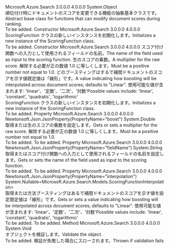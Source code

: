 <Type Name="ScoringFunction" FullName="Microsoft.Azure.Search.Models.ScoringFunction">
  <TypeSignature Language="C#" Value="public class ScoringFunction" />
  <TypeSignature Language="ILAsm" Value=".class public auto ansi beforefieldinit ScoringFunction extends System.Object" />
  <TypeSignature Language="DocId" Value="T:Microsoft.Azure.Search.Models.ScoringFunction" />
  <TypeSignature Language="VB.NET" Value="Public Class ScoringFunction" />
  <TypeSignature Language="F#" Value="type ScoringFunction = class" />
  <AssemblyInfo>
    <AssemblyName>Microsoft.Azure.Search</AssemblyName>
    <AssemblyVersion>3.0.0.0</AssemblyVersion>
    <AssemblyVersion>4.0.0.0</AssemblyVersion>
  </AssemblyInfo>
  <Base>
    <BaseTypeName>System.Object</BaseTypeName>
  </Base>
  <Interfaces />
  <Docs>
    <summary>
            <span data-ttu-id="34aad-101">順位付け時にドキュメントのスコアを変更できる機能の抽象基本クラスです。</span><span class="sxs-lookup"><span data-stu-id="34aad-101">Abstract base class for functions that can modify document scores during ranking.</span></span>
            <see href="https://docs.microsoft.com/rest/api/searchservice/Add-scoring-profiles-to-a-search-index" /></summary>
    <remarks>To be added.</remarks>
  </Docs>
  <Members>
    <Member MemberName=".ctor">
      <MemberSignature Language="C#" Value="public ScoringFunction ();" />
      <MemberSignature Language="ILAsm" Value=".method public hidebysig specialname rtspecialname instance void .ctor() cil managed" />
      <MemberSignature Language="DocId" Value="M:Microsoft.Azure.Search.Models.ScoringFunction.#ctor" />
      <MemberSignature Language="VB.NET" Value="Public Sub New ()" />
      <MemberType>Constructor</MemberType>
      <AssemblyInfo>
        <AssemblyName>Microsoft.Azure.Search</AssemblyName>
        <AssemblyVersion>3.0.0.0</AssemblyVersion>
        <AssemblyVersion>4.0.0.0</AssemblyVersion>
      </AssemblyInfo>
      <Parameters />
      <Docs>
        <summary>
            <span data-ttu-id="34aad-102">ScoringFunction クラスの新しいインスタンスを初期化します。</span><span class="sxs-lookup"><span data-stu-id="34aad-102">Initializes a new instance of the ScoringFunction class.</span></span>
            </summary>
        <remarks>To be added.</remarks>
      </Docs>
    </Member>
    <Member MemberName=".ctor">
      <MemberSignature Language="C#" Value="public ScoringFunction (string fieldName, double boost, Nullable&lt;Microsoft.Azure.Search.Models.ScoringFunctionInterpolation&gt; interpolation = null);" />
      <MemberSignature Language="ILAsm" Value=".method public hidebysig specialname rtspecialname instance void .ctor(string fieldName, float64 boost, valuetype System.Nullable`1&lt;valuetype Microsoft.Azure.Search.Models.ScoringFunctionInterpolation&gt; interpolation) cil managed" />
      <MemberSignature Language="DocId" Value="M:Microsoft.Azure.Search.Models.ScoringFunction.#ctor(System.String,System.Double,System.Nullable{Microsoft.Azure.Search.Models.ScoringFunctionInterpolation})" />
      <MemberSignature Language="VB.NET" Value="Public Sub New (fieldName As String, boost As Double, Optional interpolation As Nullable(Of ScoringFunctionInterpolation) = null)" />
      <MemberSignature Language="F#" Value="new Microsoft.Azure.Search.Models.ScoringFunction : string * double * Nullable&lt;Microsoft.Azure.Search.Models.ScoringFunctionInterpolation&gt; -&gt; Microsoft.Azure.Search.Models.ScoringFunction" Usage="new Microsoft.Azure.Search.Models.ScoringFunction (fieldName, boost, interpolation)" />
      <MemberType>Constructor</MemberType>
      <AssemblyInfo>
        <AssemblyName>Microsoft.Azure.Search</AssemblyName>
        <AssemblyVersion>3.0.0.0</AssemblyVersion>
        <AssemblyVersion>4.0.0.0</AssemblyVersion>
      </AssemblyInfo>
      <Parameters>
        <Parameter Name="fieldName" Type="System.String" />
        <Parameter Name="boost" Type="System.Double" />
        <Parameter Name="interpolation" Type="System.Nullable&lt;Microsoft.Azure.Search.Models.ScoringFunctionInterpolation&gt;" />
      </Parameters>
      <Docs>
        <param name="fieldName"><span data-ttu-id="34aad-103">スコア付け関数への入力として使用されるフィールドの名前。</span><span class="sxs-lookup"><span data-stu-id="34aad-103">The name of the field used as input to the scoring function.</span></span></param>
        <param name="boost"><span data-ttu-id="34aad-104">生のスコアの乗数。</span><span class="sxs-lookup"><span data-stu-id="34aad-104">A multiplier for the raw score.</span></span> <span data-ttu-id="34aad-105">解除する必要が正の数値 1.0 に等しくします。</span><span class="sxs-lookup"><span data-stu-id="34aad-105">Must be a positive number not equal to 1.0.</span></span></param>
        <param name="interpolation"><span data-ttu-id="34aad-106">どのブースティングはするで補間ドキュメントのスコアを示す値既定値は「線形」です。</span><span class="sxs-lookup"><span data-stu-id="34aad-106">A value indicating how boosting will be interpolated across document scores; defaults to "Linear".</span></span> <span data-ttu-id="34aad-107">使用可能な値が含まれます: 'linear'、'定数'、'二次'、'対数'</span><span class="sxs-lookup"><span data-stu-id="34aad-107">Possible values include: 'linear', 'constant', 'quadratic', 'logarithmic'</span></span></param>
        <summary>
            <span data-ttu-id="34aad-108">ScoringFunction クラスの新しいインスタンスを初期化します。</span><span class="sxs-lookup"><span data-stu-id="34aad-108">Initializes a new instance of the ScoringFunction class.</span></span>
            </summary>
        <remarks>To be added.</remarks>
      </Docs>
    </Member>
    <Member MemberName="Boost">
      <MemberSignature Language="C#" Value="public double Boost { get; set; }" />
      <MemberSignature Language="ILAsm" Value=".property instance float64 Boost" />
      <MemberSignature Language="DocId" Value="P:Microsoft.Azure.Search.Models.ScoringFunction.Boost" />
      <MemberSignature Language="VB.NET" Value="Public Property Boost As Double" />
      <MemberSignature Language="F#" Value="member this.Boost : double with get, set" Usage="Microsoft.Azure.Search.Models.ScoringFunction.Boost" />
      <MemberType>Property</MemberType>
      <AssemblyInfo>
        <AssemblyName>Microsoft.Azure.Search</AssemblyName>
        <AssemblyVersion>3.0.0.0</AssemblyVersion>
        <AssemblyVersion>4.0.0.0</AssemblyVersion>
      </AssemblyInfo>
      <Attributes>
        <Attribute>
          <AttributeName>Newtonsoft.Json.JsonProperty(PropertyName="boost")</AttributeName>
        </Attribute>
      </Attributes>
      <ReturnValue>
        <ReturnType>System.Double</ReturnType>
      </ReturnValue>
      <Docs>
        <summary>
            <span data-ttu-id="34aad-109">取得または生のスコアの乗数を設定します。</span><span class="sxs-lookup"><span data-stu-id="34aad-109">Gets or sets a multiplier for the raw score.</span></span> <span data-ttu-id="34aad-110">解除する必要が正の数値 1.0 に等しくします。</span><span class="sxs-lookup"><span data-stu-id="34aad-110">Must be a positive number not equal to 1.0.</span></span>
            </summary>
        <value>To be added.</value>
        <remarks>To be added.</remarks>
      </Docs>
    </Member>
    <Member MemberName="FieldName">
      <MemberSignature Language="C#" Value="public string FieldName { get; set; }" />
      <MemberSignature Language="ILAsm" Value=".property instance string FieldName" />
      <MemberSignature Language="DocId" Value="P:Microsoft.Azure.Search.Models.ScoringFunction.FieldName" />
      <MemberSignature Language="VB.NET" Value="Public Property FieldName As String" />
      <MemberSignature Language="F#" Value="member this.FieldName : string with get, set" Usage="Microsoft.Azure.Search.Models.ScoringFunction.FieldName" />
      <MemberType>Property</MemberType>
      <AssemblyInfo>
        <AssemblyName>Microsoft.Azure.Search</AssemblyName>
        <AssemblyVersion>3.0.0.0</AssemblyVersion>
        <AssemblyVersion>4.0.0.0</AssemblyVersion>
      </AssemblyInfo>
      <Attributes>
        <Attribute>
          <AttributeName>Newtonsoft.Json.JsonProperty(PropertyName="fieldName")</AttributeName>
        </Attribute>
      </Attributes>
      <ReturnValue>
        <ReturnType>System.String</ReturnType>
      </ReturnValue>
      <Docs>
        <summary>
            <span data-ttu-id="34aad-111">取得またはスコア付け関数への入力として使用されるフィールドの名前を設定します。</span><span class="sxs-lookup"><span data-stu-id="34aad-111">Gets or sets the name of the field used as input to the scoring function.</span></span>
            </summary>
        <value>To be added.</value>
        <remarks>To be added.</remarks>
      </Docs>
    </Member>
    <Member MemberName="Interpolation">
      <MemberSignature Language="C#" Value="public Nullable&lt;Microsoft.Azure.Search.Models.ScoringFunctionInterpolation&gt; Interpolation { get; set; }" />
      <MemberSignature Language="ILAsm" Value=".property instance valuetype System.Nullable`1&lt;valuetype Microsoft.Azure.Search.Models.ScoringFunctionInterpolation&gt; Interpolation" />
      <MemberSignature Language="DocId" Value="P:Microsoft.Azure.Search.Models.ScoringFunction.Interpolation" />
      <MemberSignature Language="VB.NET" Value="Public Property Interpolation As Nullable(Of ScoringFunctionInterpolation)" />
      <MemberSignature Language="F#" Value="member this.Interpolation : Nullable&lt;Microsoft.Azure.Search.Models.ScoringFunctionInterpolation&gt; with get, set" Usage="Microsoft.Azure.Search.Models.ScoringFunction.Interpolation" />
      <MemberType>Property</MemberType>
      <AssemblyInfo>
        <AssemblyName>Microsoft.Azure.Search</AssemblyName>
        <AssemblyVersion>3.0.0.0</AssemblyVersion>
        <AssemblyVersion>4.0.0.0</AssemblyVersion>
      </AssemblyInfo>
      <Attributes>
        <Attribute>
          <AttributeName>Newtonsoft.Json.JsonProperty(PropertyName="interpolation")</AttributeName>
        </Attribute>
      </Attributes>
      <ReturnValue>
        <ReturnType>System.Nullable&lt;Microsoft.Azure.Search.Models.ScoringFunctionInterpolation&gt;</ReturnType>
      </ReturnValue>
      <Docs>
        <summary>
            <span data-ttu-id="34aad-112">取得または方法ブースティングはあるで補間ドキュメントのスコアを示す値を設定既定値は「線形」です。</span><span class="sxs-lookup"><span data-stu-id="34aad-112">Gets or sets a value indicating how boosting will be interpolated across document scores; defaults to "Linear".</span></span> <span data-ttu-id="34aad-113">使用可能な値が含まれます: 'linear'、'定数'、'二次'、'対数'</span><span class="sxs-lookup"><span data-stu-id="34aad-113">Possible values include: 'linear', 'constant', 'quadratic', 'logarithmic'</span></span>
            </summary>
        <value>To be added.</value>
        <remarks>To be added.</remarks>
      </Docs>
    </Member>
    <Member MemberName="Validate">
      <MemberSignature Language="C#" Value="public virtual void Validate ();" />
      <MemberSignature Language="ILAsm" Value=".method public hidebysig newslot virtual instance void Validate() cil managed" />
      <MemberSignature Language="DocId" Value="M:Microsoft.Azure.Search.Models.ScoringFunction.Validate" />
      <MemberSignature Language="VB.NET" Value="Public Overridable Sub Validate ()" />
      <MemberSignature Language="F#" Value="abstract member Validate : unit -&gt; unit&#xA;override this.Validate : unit -&gt; unit" Usage="scoringFunction.Validate " />
      <MemberType>Method</MemberType>
      <AssemblyInfo>
        <AssemblyName>Microsoft.Azure.Search</AssemblyName>
        <AssemblyVersion>3.0.0.0</AssemblyVersion>
        <AssemblyVersion>4.0.0.0</AssemblyVersion>
      </AssemblyInfo>
      <ReturnValue>
        <ReturnType>System.Void</ReturnType>
      </ReturnValue>
      <Parameters />
      <Docs>
        <summary>
            <span data-ttu-id="34aad-114">オブジェクトを検証します。</span><span class="sxs-lookup"><span data-stu-id="34aad-114">Validate the object.</span></span>
            </summary>
        <remarks>To be added.</remarks>
        <exception cref="T:Microsoft.Rest.ValidationException">
            <span data-ttu-id="34aad-115">検証が失敗した場合にスローされます。</span><span class="sxs-lookup"><span data-stu-id="34aad-115">Thrown if validation fails</span></span>
            </exception>
      </Docs>
    </Member>
  </Members>
</Type>